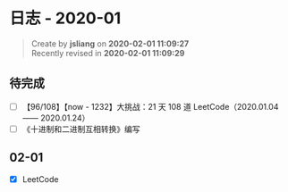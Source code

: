 日志 - 2020-01
===

> Create by **jsliang** on **2020-02-01 11:09:27**  
> Recently revised in **2020-02-01 11:09:29**

## 待完成

* [ ] 【96/108】【now - 1232】大挑战：21 天 108 道 LeetCode（2020.01.04 —— 2020.01.24）
* [ ] 《十进制和二进制互相转换》编写

## 02-01

* [x] LeetCode